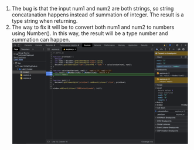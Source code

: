 1. The bug is that the input num1 and num2 are both strings, so string concatanation happens instead of summation of integer. The result is a type string when returning. 
2. The way to fix it will be to convert both num1 and num2 to numbers using Number(). In this way, the result will be a type number and summation can happen.
![img](/explore/devtools/fix.png)
